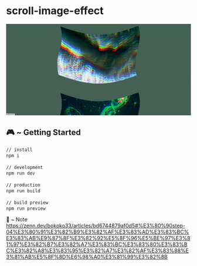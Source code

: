 # scroll-image-effect

<img src="screenshot.png">

## 🎮 ~ Getting Started

```
// install
npm i

// development
npm run dev

// production
npm run build

// build preview
npm run preview
```

📝 ~ Note
https://zenn.dev/bokoko33/articles/bd6744879af0d5#%E3%80%90step-04%E3%80%91%E3%82%B9%E3%82%AF%E3%83%AD%E3%83%BC%E3%83%AB%E9%87%8F%E3%82%92%E5%8F%96%E5%BE%97%E3%81%97%E3%82%B7%E3%82%A7%E3%83%BC%E3%83%80%E3%83%BC%E3%82%A8%E3%83%95%E3%82%A7%E3%82%AF%E3%83%88%E3%81%AB%E5%8F%8D%E6%98%A0%E3%81%99%E3%82%8B
